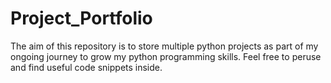 # Project_Portfolio
The aim of this repository is to store multiple python projects as part of my ongoing journey to grow my python programming skills.
Feel free to peruse and find useful code snippets inside.
